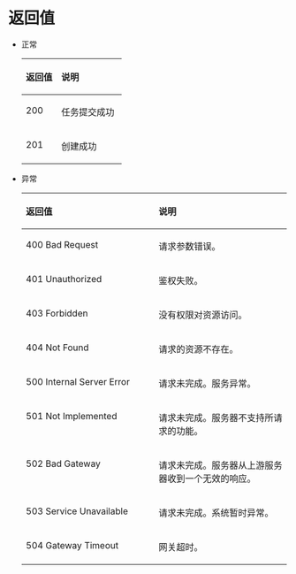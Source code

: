 # 返回值<a name="smn_api_63002"></a>

-   正常

    <a name="table56484750195335"></a>
    <table><thead align="left"><tr id="row57491589195335"><th class="cellrowborder" valign="top" width="35.35%" id="mcps1.1.3.1.1"><p id="p26307160195335"><a name="p26307160195335"></a><a name="p26307160195335"></a>返回值</p>
    </th>
    <th class="cellrowborder" valign="top" width="64.64999999999999%" id="mcps1.1.3.1.2"><p id="p50505195195335"><a name="p50505195195335"></a><a name="p50505195195335"></a>说明</p>
    </th>
    </tr>
    </thead>
    <tbody><tr id="row64388966195335"><td class="cellrowborder" valign="top" width="35.35%" headers="mcps1.1.3.1.1 "><p id="p48123762195335"><a name="p48123762195335"></a><a name="p48123762195335"></a>200</p>
    </td>
    <td class="cellrowborder" valign="top" width="64.64999999999999%" headers="mcps1.1.3.1.2 "><p id="p5710646195335"><a name="p5710646195335"></a><a name="p5710646195335"></a>任务提交成功</p>
    </td>
    </tr>
    <tr id="row1074452974212"><td class="cellrowborder" valign="top" width="35.35%" headers="mcps1.1.3.1.1 "><p id="p8745172944218"><a name="p8745172944218"></a><a name="p8745172944218"></a>201</p>
    </td>
    <td class="cellrowborder" valign="top" width="64.64999999999999%" headers="mcps1.1.3.1.2 "><p id="p18745112914212"><a name="p18745112914212"></a><a name="p18745112914212"></a>创建成功</p>
    </td>
    </tr>
    </tbody>
    </table>


-   异常

    <a name="table59272457195335"></a>
    <table><thead align="left"><tr id="row50751459195335"><th class="cellrowborder" valign="top" width="50%" id="mcps1.1.3.1.1"><p id="p17227532195335"><a name="p17227532195335"></a><a name="p17227532195335"></a>返回值</p>
    </th>
    <th class="cellrowborder" valign="top" width="50%" id="mcps1.1.3.1.2"><p id="p53252821195335"><a name="p53252821195335"></a><a name="p53252821195335"></a>说明</p>
    </th>
    </tr>
    </thead>
    <tbody><tr id="row18511206195335"><td class="cellrowborder" valign="top" width="50%" headers="mcps1.1.3.1.1 "><p id="p23012712195335"><a name="p23012712195335"></a><a name="p23012712195335"></a>400 Bad Request</p>
    </td>
    <td class="cellrowborder" valign="top" width="50%" headers="mcps1.1.3.1.2 "><p id="p52090370195335"><a name="p52090370195335"></a><a name="p52090370195335"></a>请求参数错误。</p>
    </td>
    </tr>
    <tr id="row1071615458810"><td class="cellrowborder" valign="top" width="50%" headers="mcps1.1.3.1.1 "><p id="p8716124516810"><a name="p8716124516810"></a><a name="p8716124516810"></a>401 Unauthorized</p>
    </td>
    <td class="cellrowborder" valign="top" width="50%" headers="mcps1.1.3.1.2 "><p id="p191516591208"><a name="p191516591208"></a><a name="p191516591208"></a>鉴权失败。</p>
    </td>
    </tr>
    <tr id="row66160152195335"><td class="cellrowborder" valign="top" width="50%" headers="mcps1.1.3.1.1 "><p id="p57372106195335"><a name="p57372106195335"></a><a name="p57372106195335"></a>403 Forbidden</p>
    </td>
    <td class="cellrowborder" valign="top" width="50%" headers="mcps1.1.3.1.2 "><p id="p16629033195335"><a name="p16629033195335"></a><a name="p16629033195335"></a>没有权限对资源访问。</p>
    </td>
    </tr>
    <tr id="row15443572195335"><td class="cellrowborder" valign="top" width="50%" headers="mcps1.1.3.1.1 "><p id="p42969857195335"><a name="p42969857195335"></a><a name="p42969857195335"></a>404 Not Found</p>
    </td>
    <td class="cellrowborder" valign="top" width="50%" headers="mcps1.1.3.1.2 "><p id="p58006382195335"><a name="p58006382195335"></a><a name="p58006382195335"></a>请求的资源不存在。</p>
    </td>
    </tr>
    <tr id="row52295392195335"><td class="cellrowborder" valign="top" width="50%" headers="mcps1.1.3.1.1 "><p id="p8068353195335"><a name="p8068353195335"></a><a name="p8068353195335"></a>500 Internal Server Error</p>
    </td>
    <td class="cellrowborder" valign="top" width="50%" headers="mcps1.1.3.1.2 "><p id="p49556822195335"><a name="p49556822195335"></a><a name="p49556822195335"></a>请求未完成。服务异常。</p>
    </td>
    </tr>
    <tr id="row43358215195335"><td class="cellrowborder" valign="top" width="50%" headers="mcps1.1.3.1.1 "><p id="p22354566195335"><a name="p22354566195335"></a><a name="p22354566195335"></a>501 Not Implemented</p>
    </td>
    <td class="cellrowborder" valign="top" width="50%" headers="mcps1.1.3.1.2 "><p id="p65889454195335"><a name="p65889454195335"></a><a name="p65889454195335"></a>请求未完成。服务器不支持所请求的功能。</p>
    </td>
    </tr>
    <tr id="row56134176195335"><td class="cellrowborder" valign="top" width="50%" headers="mcps1.1.3.1.1 "><p id="p50574423195335"><a name="p50574423195335"></a><a name="p50574423195335"></a>502 Bad Gateway</p>
    </td>
    <td class="cellrowborder" valign="top" width="50%" headers="mcps1.1.3.1.2 "><p id="p2887627195335"><a name="p2887627195335"></a><a name="p2887627195335"></a>请求未完成。服务器从上游服务器收到一个无效的响应。</p>
    </td>
    </tr>
    <tr id="row25988647195335"><td class="cellrowborder" valign="top" width="50%" headers="mcps1.1.3.1.1 "><p id="p24705664195335"><a name="p24705664195335"></a><a name="p24705664195335"></a>503 Service Unavailable</p>
    </td>
    <td class="cellrowborder" valign="top" width="50%" headers="mcps1.1.3.1.2 "><p id="p55001802195335"><a name="p55001802195335"></a><a name="p55001802195335"></a>请求未完成。系统暂时异常。</p>
    </td>
    </tr>
    <tr id="row25254177195335"><td class="cellrowborder" valign="top" width="50%" headers="mcps1.1.3.1.1 "><p id="p32322455195335"><a name="p32322455195335"></a><a name="p32322455195335"></a>504 Gateway Timeout</p>
    </td>
    <td class="cellrowborder" valign="top" width="50%" headers="mcps1.1.3.1.2 "><p id="p873169195335"><a name="p873169195335"></a><a name="p873169195335"></a>网关超时。</p>
    </td>
    </tr>
    </tbody>
    </table>


